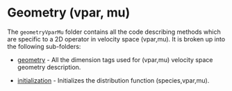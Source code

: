 # Geometry (vpar, mu)

The `geometryVparMu` folder contains all the code describing methods which are specific to a 2D operator in velocity space (vpar,mu). It is broken up into the following sub-folders:

- [geometry](./geometry/README.md) - All the dimension tags used for (vpar,mu) velocity space geometry description. 

- [initialization](./initialization/README.md) - Initializes the distribution function (species,vpar,mu). 





